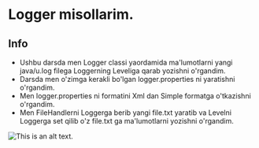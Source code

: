 # Logger misollarim.
## Info
* Ushbu darsda men Logger classi yaordamida ma'lumotlarni yangi java/u.log filega Loggerning Leveliga qarab yozishni o'rgandim.
* Darsda men o'zimga kerakli bo'lgan logger.properties ni yaratishni o'rgandim.
* Men logger.properties ni formatini Xml dan Simple formatga o'tkazishni o'rgandim.
* Men FileHandlerni Loggerga berib yangi file.txt yaratib va Levelni Loggerga set qilib o'z file.txt ga ma'lumotlarni yozishni o'rgandim.

![This is an alt text.](https://programmer.ink/images/think/c97bfdb1b50f5b181198e40e5f38847a.jpg)
